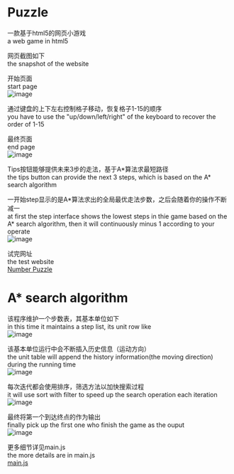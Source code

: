 # Puzzle
一款基于html5的网页小游戏  
a web game in html5  

网页截图如下  
the snapshot of the website  

开始页面  
start page  
![image](https://github.com/chenhuaizhen/Puzzle/raw/master/image/1.jpg)

通过键盘的上下左右控制格子移动，恢复格子1-15的顺序  
you have to use the "up/down/left/right" of the keyboard to recover the order of 1-15  

最终页面  
end page  
![image](https://github.com/chenhuaizhen/Puzzle/raw/master/image/2.jpg)

Tips按钮能够提供未来3步的走法，基于A\*算法求最短路径  
the tips button can provide the next 3 steps, which is based on the A\* search algorithm   

一开始step显示的是A\*算法求出的全局最优走法步数，之后会随着你的操作不断减一    
at first the step interface shows the lowest steps in thie game based on the A\* search algorithm, then it will continuously minus 1 according to your operate     
![image](https://github.com/chenhuaizhen/Puzzle/raw/master/image/3.jpg)

试完网址  
the test website  
[Number Puzzle](http://chenhuaizhen.applinzi.com/Number/)

# A* search algorithm
该程序维护一个步数表，其基本单位如下  
in this time it maintains a step list, its unit row like  
![image](https://github.com/chenhuaizhen/Puzzle/raw/master/image/4.jpg)

该基本单位运行中会不断插入历史信息（运动方向）  
the unit table will append the history information(the moving direction) during the running time  
![image](https://github.com/chenhuaizhen/Puzzle/raw/master/image/5.jpg)

每次迭代都会使用排序，筛选方法以加快搜索过程  
it will use sort with filter to speed up the search operation each iteration  
![image](https://github.com/chenhuaizhen/Puzzle/raw/master/image/6.jpg)

最终将第一个到达终点的作为输出  
finally pick up the first one who finish the game as the ouput  
![image](https://github.com/chenhuaizhen/Puzzle/raw/master/image/7.jpg)

更多细节详见main.js  
the more details are in main.js  
[main.js](https://github.com/chenhuaizhen/Puzzle/blob/master/js/main.js)
